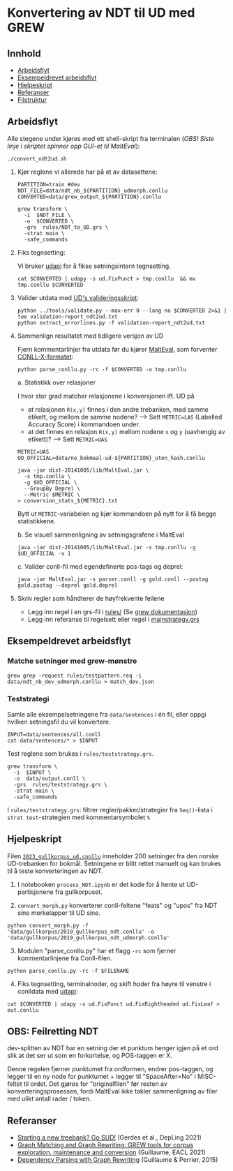 # Konvertering av NDT til UD med GREW

## Innhold

- [Arbeidsflyt](#arbeidsflyt)
- [Eksempeldrevet arbeidsflyt](#eksempeldrevet-arbeidsflyt)
- [Hjelpeskript](#hjelpeskript)
- [Referanser](#referanser)
- [Filstruktur](#filstruktur)

## Arbeidsflyt

Alle stegene under kjøres med ett shell-skript fra terminalen (*OBS! Siste linje i skriptet spinner opp GUI-et til MaltEval*):

``` shell
./convert_ndt2ud.sh
```

1. Kjør reglene vi allerede har på et av datasettene:

    ```shell
    PARTITION=train #dev
    NDT_FILE=data/ndt_nb_${PARTITION}_udmorph.conllu
    CONVERTED=data/grew_output_${PARTITION}.conllu

    grew transform \
      -i  $NDT_FILE \
      -o  $CONVERTED \
      -grs  rules/NDT_to_UD.grs \
      -strat main \
      -safe_commands
    ```

2. Fiks tegnsetting:

   Vi bruker [udapi](https://udapi.github.io/) for å fikse setningsintern tegnsetting.

   ``` shell
   cat $CONVERTED | udapy -s ud.FixPunct > tmp.conllu  && mv tmp.conllu $CONVERTED
   ```

3. Valider utdata med [UD's valideringsskript](https://github.com/UniversalDependencies/tools/blob/master/validate.py):

   ``` shell
   python ../tools/validate.py --max-err 0 --lang no $CONVERTED 2>&1 | tee validation-report_ndt2ud.txt
   python extract_errorlines.py -f validation-report_ndt2ud.txt
   ```

4. Sammenlign resultatet med tidligere versjon av UD

   Fjern kommentarlinjer fra utdata før du kjører [MaltEval](https://www.maltparser.org/malteval.html), som forventer [CONLL-X-formatet](https://aclanthology.org/W06-2920.pdf):

    ```shell
    python parse_conllu.py -rc -f $CONVERTED -o tmp.conllu
    ```

   a. Statistikk over relasjoner

      I hvor stor grad matcher relasjonene i konversjonen ift. UD på
      - at relasjonen `R(x,y)` finnes i den andre trebanken, med samme etikett, og mellom de samme nodene? --> Sett `METRIC=LAS` (Labelled Accuracy Score) i kommandoen under.
      - at det finnes en relasjon `R(x,y)` mellom nodene `x` og `y` (uavhengig av etikett)? --> Sett `METRIC=UAS`

      ```shell
      METRIC=UAS
      UD_OFFICIAL=data/no_bokmaal-ud-${PARTITION}_uten_hash.conllu

      java -jar dist-20141005/lib/MaltEval.jar \
        -s tmp.conllu \
        -g $UD_OFFICIAL \
        --GroupBy Deprel \
        --Metric $METRIC \
      > conversion_stats_${METRIC}.txt
      ```

      Bytt ut `METRIC`-variabelen og kjør kommandoen på nytt for å få begge statistikkene.

   b. Se visuell sammenligning av setningsgrafene i MaltEval

      ```shell
      java -jar dist-20141005/lib/MaltEval.jar -s tmp.conllu -g $UD_OFFICIAL -v 1
      ```

   c. Valider conll-fil med egendefinerte pos-tags og deprel:

      ```shell
      java -jar MaltEval.jar -s parser.conll -g gold.conll --postag gold.postag --deprel gold.deprel
      ```

5. Skriv regler som håndterer de høyfrekvente feilene

     - Legg inn regel i en grs-fil i [rules/](./rules/) (Se [grew dokumentasjon](https://grew.fr/doc/rule/))
     - Legg inn referanse til regelsett eller regel i [mainstrategy.grs](./rules/mainstrategy.grs)


## Eksempeldrevet arbeidsflyt

### Matche setninger med grew-mønstre

``` shell
grew grep -request rules/testpattern.req -i data/ndt_nb_dev_udmorph.conllu > match_dev.json
```

### Teststrategi


Samle alle eksempelsetningene fra `data/sentences` i én fil, eller oppgi hvilken setningsfil du vil konvertere.

```shell
INPUT=data/sentences/all.conll
cat data/sentences/* > $INPUT
```

Test reglene som brukes i `rules/teststrategy.grs`.

```shell
grew transform \
  -i  $INPUT \
  -o  data/output.conll \
  -grs  rules/teststrategy.grs \
  -strat main \
  -safe_commands
```

I `rules/teststrategy.grs`: filtrer regler/pakker/strategier fra `Seq()`-lista i `strat test`-strategien med kommentarsymbolet `%`

## Hjelpeskript

Filen [`2023_gullkorpus_ud.conllu`](./data/gullkorpus/2023_gullkorpus_ud.conllu) inneholder 200 setninger fra den norske UD-trebanken for bokmål. Setningene er blitt rettet manuelt og kan brukes til å teste konverteringen av NDT.

1. I notebooken `process_NDT.ipynb` er det kode for å hente ut UD-partisjonene fra gullkorpuset.

2. `convert_morph.py` konverterer conll-feltene "feats" og "upos" fra NDT sine merkelapper til UD sine.

  ```shell
  python convert_morph.py -f 'data/gullkorpus/2019_gullkorpus_ndt.conllu' -o 'data/gullkorpus/2019_gullkorpus_ndt_udmorph.conllu'
  ```

3. Modulen "parse_conllu.py" har et flagg `-rc` som fjerner kommentarlinjene fra Conll-filen.

  ```shell
  python parse_conllu.py -rc -f $FILENAME
  ```

4. Fiks tegnsetting, terminalnoder, og skift hoder fra høyre til venstre  i conlldata med [udapi](https://udapi.github.io/):

```
cat $CONVERTED | udapy -s ud.FixPunct ud.FixRightheaded ud.FixLeaf > out.conllu
```


## OBS: Feilretting NDT

dev-splitten av NDT har en setning der et punktum henger igjen på et ord slik at det ser ut som en forkortelse, og POS-taggen er X.

Denne regelen fjerner punktumet fra ordformen, endrer pos-taggen, og legger til en ny node for punktumet + legger til "SpaceAfter=No" i MISC-feltet til ordet.
Det gjøres for "originalfilen" før resten av konverteringsprosessen, fordi MaltEval ikke takler sammenligning av filer med ulikt antall rader / token.

## Referanser

- [Starting a new treebank? Go SUD!](https://aclanthology.org/2021.depling-1.4) (Gerdes et al., DepLing 2021)
- [Graph Matching and Graph Rewriting: GREW tools for corpus exploration, maintenance and conversion](https://aclanthology.org/2021.eacl-demos.21) (Guillaume, EACL 2021)
- [Dependency Parsing with Graph Rewriting](https://aclanthology.org/W15-2204) (Guillaume & Perrier, 2015)
